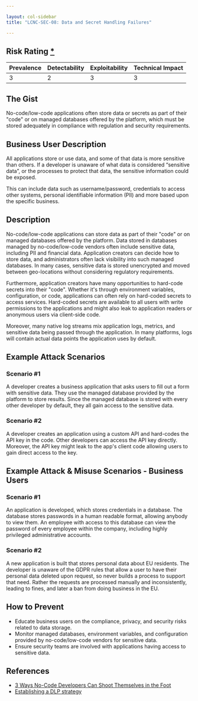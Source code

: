 ```yaml
---

layout: col-sidebar
title: "LCNC-SEC-08: Data and Secret Handling Failures"

---
```


## Risk Rating [*](https://owasp.org/www-project-top-ten/2017/Note_About_Risks)

| Prevalence | Detectability | Exploitability | Technical Impact |
| --- | --- | --- | --- |
| 3 | 2 | 3 | 3 |

## The Gist

No-code/low-code applications often store data or secrets as part of their "code" or on managed databases offered by the platform, which must be stored adequately in compliance with regulation and security requirements.

## Business User Description

All applications store or use data, and some of that data is more sensitive than others. If a developer is unaware of what data is considered “sensitive data”, or the processes to protect that data, the sensitive information could be exposed.   

This can include data such as username/password, credentials to access other systems, personal identifiable information (PII) and more based upon the specific business. 

## Description

No-code/low-code applications can store data as part of their "code" or on managed databases offered by the platform.
Data stored in databases managed by no-code/low-code vendors often include sensitive data, including PII and financial data.
Application creators can decide how to store data, and administrators often lack visibility into such managed databases.
In many cases, sensitive data is stored unencrypted and moved between geo-locations without considering regulatory requirements.

Furthermore, application creators have many opportunities to hard-code secrets into their "code".
Whether it's through environment variables, configuration, or code, applications can often rely on hard-coded secrets to access services.
Hard-coded secrets are available to all users with write permissions to the applications and might also leak to application readers or anonymous users via client-side code.

Moreover, many native log streams mix application logs, metrics, and sensitive data being passed through the application.
In many platforms, logs will contain actual data points the application uses by default.

## Example Attack Scenarios

### Scenario #1

A developer creates a business application that asks users to fill out a form with sensitive data.
They use the managed database provided by the platform to store results.
Since the managed database is stored with every other developer by default, they all gain access to the sensitive data.

### Scenario #2

A developer creates an application using a custom API and hard-codes the API key in the code.
Other developers can access the API key directly.
Moreover, the API key might leak to the app's client code allowing users to gain direct access to the key.

## Example Attack & Misuse Scenarios - Business Users

### Scenario #1

An application is developed, which stores credentials in a database. The database stores passwords in a human readable format, allowing anybody to view them. An employee with access to this database can view the password of every employee within the company, including highly privileged administrative accounts.

### Scenario #2

A new application is built that stores personal data about EU residents.  The developer is unaware of the GDPR rules that allow a user to have their personal data deleted upon request, so never builds a process to support that need. Rather the requests are processed manually and inconsistently, leading to fines, and later a ban from doing business in the EU. 

## How to Prevent

- Educate business users on the compliance, privacy, and security risks related to data storage.
- Monitor managed databases, environment variables, and configuration provided by no-code/low-code vendors for sensitive data.
- Ensure security teams are involved with applications having access to sensitive data. 

## References

- [3 Ways No-Code Developers Can Shoot Themselves in the Foot](https://www.darkreading.com/dr-tech/3-ways-no-code-developers-can-shoot-themselves-in-the-foot)
- [Establishing a DLP strategy](https://docs.microsoft.com/en-us/power-platform/guidance/adoption/dlp-strategy)